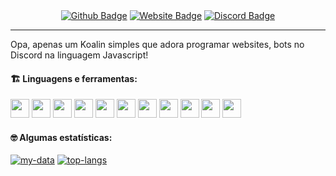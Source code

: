 <div align="center">    
  <a href="https://kurieldev.tk"><img src="https://img.shields.io/badge/-Website-0080FF?style=flat-square&labelColor=0080FF&logo=google-chrome&logoColor=white" alt="Github Badge" /></a>  
  <a href="https://github.com/kuriel23"><img src="https://img.shields.io/badge/-Github-0080FF?style=flat-square&labelColor=0080FF&logo=Github&logoColor=white" alt="Website Badge"/></a>  
  <a href="https://discordhub.com/profile/354233941550694400"><img src="https://img.shields.io/badge/-Discord-0080FF?style=flat-square&labelColor=0080FF&logo=discord&logoColor=white" alt="Discord Badge"/></a>
</div>

---

Opa, apenas um Koalin simples que adora programar websites, bots no Discord na linguagem Javascript!

#### :building_construction: Linguagens e ferramentas:

<a href="https://javascript.com/"><img src="https://www.kurieldev.tk/tecnologias/js.svg" width="30"/></a>
<a href="https://developer.mozilla.org/en-US/docs/Web/HTML"><img src="https://www.kurieldev.tk/tecnologias/html.svg" width="30"/></a>
<a href="https://developer.mozilla.org/en-US/docs/web/CSS"><img src="https://www.kurieldev.tk/tecnologias/css.svg" width="30"/></a>
<a href="https://reactjs.org/"><img src="https://www.kurieldev.tk/tecnologias/reactjs.svg" width="30"/></a>
<a href="https://nodejs.org/en/"><img src="https://img.icons8.com/windows/30/4caf50/node-js.png" width="30"/></a>
<a href="https://www.sublimetext.com/"><img src="https://img.icons8.com/fluency/30/0175c5/sublime-text.png" width="30"/></a>
<a href="https://git-scm.com/"><img src="https://img.icons8.com/ios-filled/30/f4511e/git.png" width="30"/></a>
<a href="https://www.microsoft.com/pt-br/windows/"><img src="https://img.icons8.com/office/30/000000/windows-10.png" width="30"/></a>
<a href="https://www.php.net/manual/pt_BR/index.php"><img src="https://www.kurieldev.tk/tecnologias/php.svg" width="30"/></a>
<a href="https://www.mongodb.com/"><img src="https://img.icons8.com/color/30/4a90e2/mongodb.png" width="30"/></a>
<a href="https://www.wordpress.com/"><img src="https://www.kurieldev.tk/tecnologias/wp.svg" width="30"/></a>

#### :nerd_face: Algumas estatísticas:

[![my-data](https://github-readme-stats.vercel.app/api?username=kuriel23&show_icons=true&title_color=0080ff&icon_color=0080ff&text_color=4F5159&bg_color=F3F3F3)](https://github.com/kuriel23)
[![top-langs](https://github-readme-stats.vercel.app/api/top-langs/?username=kuriel23&layout=compact&title_color=0080ff)](https://github.com/kuriel23)
